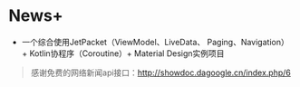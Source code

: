 # News+

+ 一个综合使用JetPacket（ViewModel、LiveData、 Paging、Navigation） +  Kotlin协程序（Coroutine）+ Material Design实例项目

> 感谢免费的网络新闻api接口：http://showdoc.dagoogle.cn/index.php/6

